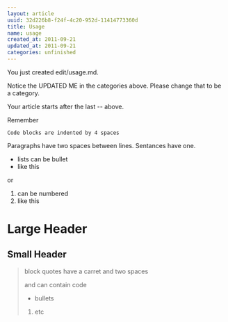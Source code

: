 ```yaml
---
layout: article
uuid: 32d226b8-f24f-4c20-952d-11414773360d
title: Usage
name: usage
created_at: 2011-09-21
updated_at: 2011-09-21
categories: unfinished
---
```


You just created edit/usage.md.

Notice the UPDATED ME in the categories above.
Please change that to be a category.

Your article starts after the last -- above.


Remember
    
    Code blocks are indented by 4 spaces

Paragraphs have two spaces between lines.
Sentances have one.

  * lists can be bullet
  * like this

or

  1. can be numbered
  2. like this

Large Header
====

Small Header
----

>  block quotes have
>  a carret and two spaces
>
>    and can contain code
>
>  * bullets
>
>  1. etc
